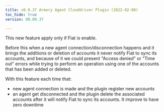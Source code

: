```yaml
---
title: v0.9.37 Armory Agent Clouddriver Plugin (2022-02-08)
toc_hide: true
version: 00.09.37

---
```


This new feature apply only if Fiat is enable.

Before this when a new agent connection/disconnection happens and it brings the additions or deletion of accounts it never notify Fiat to sync its accounts, and because of it we could present "Access denied" or "Time out" errors while trying to perform an operation using one of the accounts that has been added or deleted.

With this feature each time that:
-  new agent connection is made and the plugin register new accounts
-  an agent get disconnected and the plugin delete the associated accounts
after it will notify Fiat to sync its accounts. It  improve to have zero downtime 

